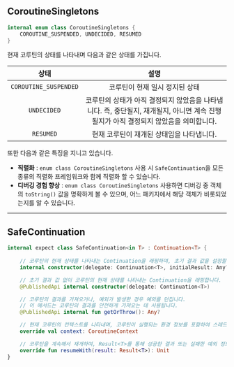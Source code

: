## CoroutineSingletons

```kotlin
internal enum class CoroutineSingletons {
    COROUTINE_SUSPENDED, UNDECIDED, RESUMED
}
```

현재 코루틴의 상태를 나타내며 다음과 같은 상태를 가집니다.

|          상태           |                                      설명                                      |
|:---------------------:|:----------------------------------------------------------------------------:|
| `COROUTINE_SUSPENDED` |                              코루틴이 현재 일시 정지된 상태                               |
|      `UNDECIDED`      | 코루틴의 상태가 아직 결정되지 않았음을 나타냅니다. 즉, 중단될지, 재개될지, 아니면 계속 진행될지가 아직 결정되지 않았음을 의미합니다. |
|       `RESUMED`       |                           현재 코루틴이 재개된 상태임을 나타냅니다.                            |

또한 다음과 같은 특징을 지니고 있습니다.

- **직렬화** : `enum class CoroutineSingletons` 사용 시 `SafeContinuation`을 모든 종류의 직렬화 프레임워크와 함께 직렬화 할 수 있습니다.
- **디버깅 경험 향상** : `enum class CoroutineSingletons` 사용하면 디버깅 중 객체의 `toString()` 값을 명확하게 볼 수 있으며, 어느 패키지에서 해당 객체가 비롯되었는지를 알 수 있습니다.

---------------------------------------------------------------------------------

## SafeContinuation

```kotlin
internal expect class SafeContinuation<in T> : Continuation<T> {
    
    // 코루틴의 현재 상태를 나타내는 Continuation을 래핑하며, 초기 결과 값을 설정할 수 있습니다
    internal constructor(delegate: Continuation<T>, initialResult: Any?)

    // 초기 결과 값 없이 코루틴의 현재 상태를 나타내는 Continuation을 래핑합니다.
    @PublishedApi internal constructor(delegate: Continuation<T>)

    // 코루틴의 결과를 가져오거나, 예외가 발생한 경우 예외를 던집니다. 
    // 이 메서드는 코루틴의 결과를 안전하게 가져오는 데 사용됩니다.
    @PublishedApi internal fun getOrThrow(): Any?

    // 현재 코루틴의 컨텍스트를 나타내며, 코루틴이 실행되는 환경 정보를 포함하여 스레드, 디스패처, 작업 범위 등을 관리합니다.
    override val context: CoroutineContext

    // 코루틴을 계속해서 재개하며, Result<T>를 통해 성공한 결과 또는 실패한 예외 정보를 전달합니다. 
    override fun resumeWith(result: Result<T>): Unit
}

```
